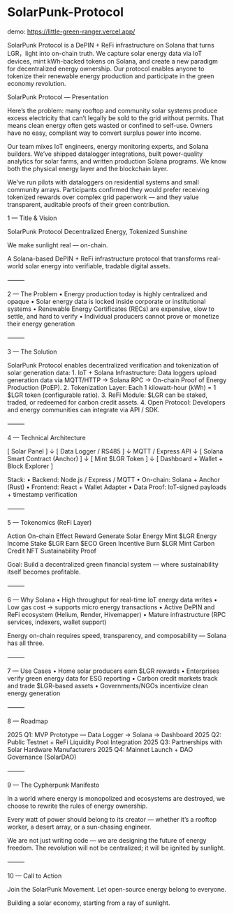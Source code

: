 # SolarPunk-Protocol

demo:
https://little-green-ranger.vercel.app/


SolarPunk Protocol is a DePIN + ReFi infrastructure on Solana that turns LGR，light into on-chain truth. We capture solar energy data via IoT devices, mint kWh-backed tokens on Solana, and create a new paradigm for decentralized energy ownership. Our protocol enables anyone to tokenize their renewable energy production and participate in the green economy revolution.



SolarPunk Protocol — Presentation

Here’s the problem: many rooftop and community solar systems produce excess electricity that can’t legally be sold to the grid without permits. That means clean energy often gets wasted or confined to self-use. Owners have no easy, compliant way to convert surplus power into income.

Our team mixes IoT engineers, energy monitoring experts, and Solana builders. We’ve shipped datalogger integrations, built power-quality analytics for solar farms, and written production Solana programs. We know both the physical energy layer and the blockchain layer.

We’ve run pilots with dataloggers on residential systems and small community arrays. Participants confirmed they would prefer receiving tokenized rewards over complex grid paperwork — and they value transparent, auditable proofs of their green contribution.

1 — Title & Vision

SolarPunk Protocol
Decentralized Energy, Tokenized Sunshine

We make sunlight real — on-chain.

A Solana-based DePIN + ReFi infrastructure protocol
that transforms real-world solar energy into verifiable, tradable digital assets.

⸻

2 — The Problem
	•	Energy production today is highly centralized and opaque
	•	Solar energy data is locked inside corporate or institutional systems
	•	Renewable Energy Certificates (RECs) are expensive, slow to settle, and hard to verify
	•	Individual producers cannot prove or monetize their energy generation

⸻

3 — The Solution

SolarPunk Protocol enables decentralized verification and tokenization of solar generation data:
	1.	IoT + Solana Infrastructure: Data loggers upload generation data via MQTT/HTTP → Solana RPC → On-chain Proof of Energy Production (PoEP).
	2.	Tokenization Layer: Each 1 kilowatt-hour (kWh) = 1 $LGR token (configurable ratio).
	3.	ReFi Module: $LGR can be staked, traded, or redeemed for carbon credit assets.
	4.	Open Protocol: Developers and energy communities can integrate via API / SDK.

⸻

4 — Technical Architecture

[ Solar Panel ]
     ↓
[ Data Logger / RS485 ]
     ↓ MQTT / Express API
     ↓
[ Solana Smart Contract (Anchor) ]
     ↓
[ Mint $LGR Token ]
     ↓
[ Dashboard + Wallet + Block Explorer ]

Stack:
	•	Backend: Node.js / Express / MQTT
	•	On-chain: Solana + Anchor (Rust)
	•	Frontend: React + Wallet Adapter
	•	Data Proof: IoT-signed payloads + timestamp verification

⸻

5 — Tokenomics (ReFi Layer)

Action	On-chain Effect	Reward
Generate Solar Energy	Mint $LGR	Energy Income
Stake $LGR	Earn $ECO	Green Incentive
Burn $LGR	Mint Carbon Credit NFT	Sustainability Proof

Goal: Build a decentralized green financial system —
where sustainability itself becomes profitable.

⸻

6 — Why Solana
	•	High throughput for real-time IoT energy data writes
	•	Low gas cost → supports micro energy transactions
	•	Active DePIN and ReFi ecosystem (Helium, Render, Hivemapper)
	•	Mature infrastructure (RPC services, indexers, wallet support)

Energy on-chain requires speed, transparency, and composability — Solana has all three.

⸻

7 — Use Cases
	•	Home solar producers earn $LGR rewards
	•	Enterprises verify green energy data for ESG reporting
	•	Carbon credit markets track and trade $LGR-based assets
	•	Governments/NGOs incentivize clean energy generation

⸻

8 — Roadmap

2025 Q1: MVP Prototype — Data Logger → Solana → Dashboard
2025 Q2: Public Testnet + ReFi Liquidity Pool Integration
2025 Q3: Partnerships with Solar Hardware Manufacturers
2025 Q4: Mainnet Launch + DAO Governance (SolarDAO)

⸻

9 — The Cypherpunk Manifesto

In a world where energy is monopolized and ecosystems are destroyed,
we choose to rewrite the rules of energy ownership.

Every watt of power should belong to its creator —
whether it’s a rooftop worker, a desert array, or a sun-chasing engineer.

We are not just writing code — we are designing the future of energy freedom.
The revolution will not be centralized; it will be ignited by sunlight.

⸻

10 — Call to Action

Join the SolarPunk Movement.
Let open-source energy belong to everyone.

Building a solar economy, starting from a ray of sunlight.
